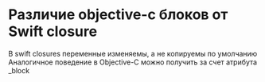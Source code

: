 # Различие objective-c блоков от Swift closure

 В swift closures переменные изменяемы, а не копируемы по умолчанию
 Аналогичное поведение в Objective-C можно получить за счет атрибута _block

